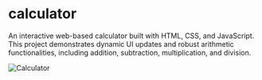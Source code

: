 # calculator
An interactive web-based calculator built with HTML, CSS, and JavaScript. This project demonstrates dynamic UI updates and robust arithmetic functionalities, including addition, subtraction, multiplication, and division. <br>

![Calculator](./calc.png)